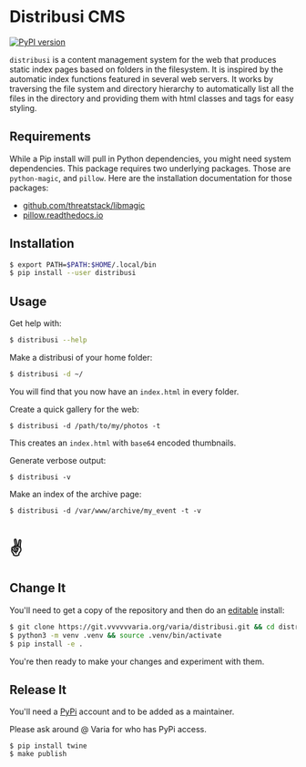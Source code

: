 # Distribusi CMS

[![PyPI version](https://badge.fury.io/py/distribusi.svg)](https://badge.fury.io/py/distribusi)

`distribusi` is a content management system for the web that produces static
index pages based on folders in the filesystem. It is inspired by the automatic
index functions featured in several web servers. It works by traversing the
file system and directory hierarchy to automatically list all the files in the
directory and providing them with html classes and tags for easy styling.

## Requirements

While a Pip install will pull in Python dependencies, you might need system
dependencies. This package requires two underlying packages. Those are
`python-magic`, and `pillow`. Here are the installation documentation for those
packages:

* [github.com/threatstack/libmagic](https://github.com/threatstack/libmagic)
* [pillow.readthedocs.io](https://pillow.readthedocs.io/en/5.3.x/installation.html#external-libraries)

## Installation

```bash
$ export PATH=$PATH:$HOME/.local/bin
$ pip install --user distribusi
```

## Usage

Get help with:

```bash
$ distribusi --help
```

Make a distribusi of your home folder:

```bash
$ distribusi -d ~/
```

You will find that you now have an `index.html` in every folder.

Create a quick gallery for the web:

```
$ distribusi -d /path/to/my/photos -t
```

This creates an `index.html` with `base64` encoded thumbnails.

Generate verbose output:

```
$ distribusi -v
```

Make an index of the archive page:

```
$ distribusi -d /var/www/archive/my_event -t -v
```

# ✌

## Change It

You'll need to get a copy of the repository and then do an [editable] install:

[editable]: https://setuptools.readthedocs.io/en/latest/setuptools.html#development-mode

```bash
$ git clone https://git.vvvvvvaria.org/varia/distribusi.git && cd distribusi
$ python3 -m venv .venv && source .venv/bin/activate
$ pip install -e .
```

You're then ready to make your changes and experiment with them.

## Release It

You'll need a [PyPi](https://pypi.org/) account and to be added as a maintainer.

Please ask around @ Varia for who has PyPi access.

```
$ pip install twine
$ make publish
```
